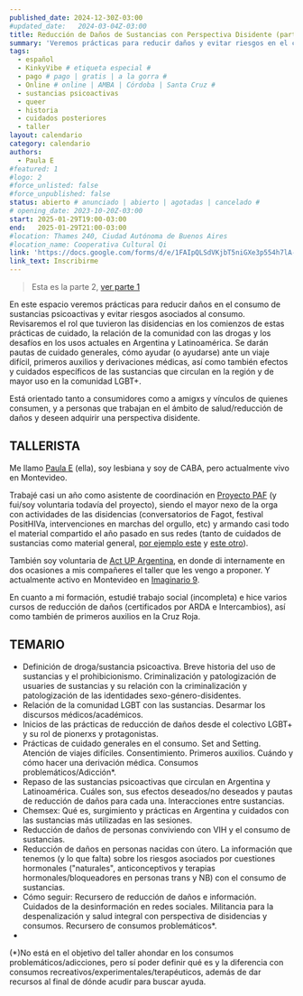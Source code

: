 ```yaml
---
published_date: 2024-12-30Z-03:00
#updated_date:   2024-03-04Z-03:00
title: Reducción de Daños de Sustancias con Perspectiva Disidente (parte 2 de 2)
summary: 'Veremos prácticas para reducir daños y evitar riesgos en el consumo de sustancias psicoactivas. Revisaremos el rol que tuvieron las disidencias en los comienzos de estas prácticas de cuidado, la relación de la comunidad con las drogas y los desafíos en los usos actuales en Argentina y Latinoamérica. Se darán pautas de cuidado generales, cómo ayudar (o ayudarse) ante un viaje difícil, primeros auxilios y derivaciones médicas.'
tags:
  - español
  - KinkyVibe # etiqueta especial #
  - pago # pago | gratis | a la gorra #
  - Online # online | AMBA | Córdoba | Santa Cruz #
  - sustancias psicoactivas
  - queer
  - historia
  - cuidados posteriores
  - taller
layout: calendario
category: calendario
authors:
  - Paula E
#featured: 1
#logo: 2
#force_unlisted: false
#force_unpublished: false
status: abierto # anunciado | abierto | agotadas | cancelado #
# opening_date: 2023-10-20Z-03:00
start: 2025-01-29T19:00-03:00
end:   2025-01-29T21:00-03:00
#location: Thames 240, Ciudad Autónoma de Buenos Aires
#location_name: Cooperativa Cultural Qi
link: 'https://docs.google.com/forms/d/e/1FAIpQLSdVKjbT5niGXe3p554h7lA-bMlljIFy_ch_mDHeMwK8nadzEw/viewform'
link_text: Inscribirme
---
```

> Esta es la parte 2, [ver parte 1](/calendario/taller-reduccion-de-danos-2025-01)

En este espacio veremos prácticas para reducir daños en el consumo de sustancias psicoactivas y evitar riesgos asociados al consumo. Revisaremos el rol que tuvieron las disidencias en los comienzos de estas prácticas de cuidado, la relación de la comunidad con las drogas y los desafíos en los usos actuales en Argentina y Latinoamérica. Se darán pautas de cuidado generales, cómo ayudar (o ayudarse) ante un viaje difícil, primeros auxilios y derivaciones médicas, así como también efectos y cuidados específicos de las sustancias que circulan en la región y de mayor uso en la comunidad LGBT+.

Está orientado tanto a consumidores como a amigxs y vínculos de quienes consumen, y a personas que trabajan en el ámbito de salud/reducción de daños y deseen adquirir una perspectiva disidente.

## TALLERISTA
Me llamo [Paula E](https://www.instagram.com/tortarepostera) (ella), soy lesbiana y soy de CABA, pero actualmente vivo en Montevideo. 

Trabajé casi un año como asistente de coordinación en [Proyecto PAF](https://www.instagram.com/paf_proyecto/) (y fui/soy voluntaria todavía del proyecto), siendo el mayor nexo de la orga con actividades de las disidencias (conversatorios de Fagot, festival PositHIVa, intervenciones en marchas del orgullo, etc) y armando casi todo el material compartido el año pasado en sus redes (tanto de cuidados de sustancias como material general, [por ejemplo este](https://www.instagram.com/p/CuFP2PILe-J/) y [este otro](https://www.instagram.com/p/Cu71Db3vKLj)).

También soy voluntaria de [Act UP Argentina](https://www.instagram.com/actup.ar/), en donde di internamente en dos ocasiones a mis compañeres el taller que les vengo a proponer. Y actualmente activo en Montevideo en [Imaginario 9](https://www.instagram.com/imaginario_nueve/).

En cuanto a mi formación, estudié trabajo social (incompleta) e hice varios cursos de reducción de daños (certificados por ARDA e Intercambios), así como también de primeros auxilios en la Cruz Roja.

## TEMARIO
- Definición de droga/sustancia psicoactiva. Breve historia del uso de sustancias y el prohibicionismo. Criminalización y patologización de usuaries de sustancias y su relación con la criminalización y patologización de las identidades sexo-género-disidentes.
- Relación de la comunidad LGBT con las sustancias. Desarmar los discursos médicos/académicos.
- Inicios de las prácticas de reducción de daños desde el colectivo LGBT+ y su rol de pionerxs y protagonistas.
- Prácticas de cuidado generales en el consumo. Set and Setting. Atención de viajes difíciles. Consentimiento. Primeros auxilios. Cuándo y cómo hacer una derivación médica. Consumos problemáticos/Adicción*.
- Repaso de las sustancias psicoactivas que circulan en Argentina y Latinoamérica. Cuáles son, sus efectos deseados/no deseados y pautas de reducción de daños para cada una. Interacciones entre sustancias.
- Chemsex: Qué es, surgimiento y prácticas en Argentina y cuidados con las sustancias más utilizadas en las sesiones.
- Reducción de daños de personas conviviendo con VIH y el consumo de sustancias.
- Reducción de daños en personas nacidas con útero. La información que tenemos (y lo que falta) sobre los riesgos asociados por cuestiones hormonales ("naturales", anticonceptivos y terapias hormonales/bloqueadores en personas trans y NB) con el consumo de sustancias.
- Cómo seguir: Recursero de reducción de daños e información. Cuidados de la desinformación en redes sociales. Militancia para la despenalización y salud integral con perspectiva de disidencias y consumos. Recursero de consumos problemáticos*.
- 
(*)No está en el objetivo del taller ahondar en los consumos problemáticos/adicciones, pero sí poder definir qué es y la diferencia con consumos recreativos/experimentales/terapéuticos, además de dar recursos al final de dónde acudir para buscar ayuda.
